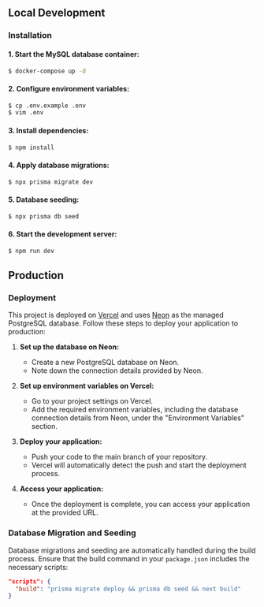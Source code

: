 ## Local Development

### Installation

#### 1. Start the MySQL database container:

```bash
$ docker-compose up -d
```

#### 2. Configure environment variables:

```bash
$ cp .env.example .env
$ vim .env
```

#### 3. Install dependencies:

```bash
$ npm install
```

#### 4. Apply database migrations:

```bash
$ npx prisma migrate dev
```

#### 5. Database seeding:

```bash
$ npx prisma db seed
```

#### 6. Start the development server:

```bash
$ npm run dev
```

## Production

### Deployment

This project is deployed on [Vercel](https://vercel.com/) and uses [Neon](https://neon.tech/) as the managed PostgreSQL database. Follow these steps to deploy your application to production:

1. **Set up the database on Neon:**

   - Create a new PostgreSQL database on Neon.
   - Note down the connection details provided by Neon.

2. **Set up environment variables on Vercel:**

   - Go to your project settings on Vercel.
   - Add the required environment variables, including the database connection details from Neon, under the "Environment Variables" section.

3. **Deploy your application:**

   - Push your code to the main branch of your repository.
   - Vercel will automatically detect the push and start the deployment process.

4. **Access your application:**

   - Once the deployment is complete, you can access your application at the provided URL.

### Database Migration and Seeding

Database migrations and seeding are automatically handled during the build process. Ensure that the build command in your `package.json` includes the necessary scripts:

```json
"scripts": {
  "build": "prisma migrate deploy && prisma db seed && next build"
}
```
